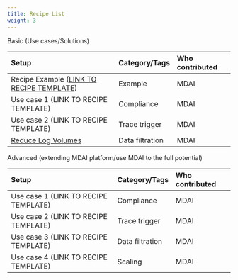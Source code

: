 ```yaml
---
title: Recipe List
weight: 3
---
```


Basic (Use cases/Solutions)

| Setup | Category/Tags | Who contributed |
| :---- | :------------ | :-------------- |
| Recipe Example ([LINK TO RECIPE TEMPLATE](recipe-example))  | Example  | MDAI |
| Use case 1 (LINK TO RECIPE TEMPLATE)  | Compliance  | MDAI |
| Use case 2 (LINK TO RECIPE TEMPLATE) | Trace trigger  | MDAI |
| [Reduce Log Volumes](reduce-log-volumes) | Data filtration | MDAI |

Advanced (extending MDAI platform/use MDAI to the full potential)

| Setup | Category/Tags | Who contributed |
| :---- | :------------ | :-------------- |
| Use case 1 (LINK TO RECIPE TEMPLATE)  | Compliance  | MDAI |
| Use case 2 (LINK TO RECIPE TEMPLATE) | Trace trigger  | MDAI |
| Use case 3 (LINK TO RECIPE TEMPLATE) | Data filtration | MDAI |
| Use case 4 (LINK TO RECIPE TEMPLATE) | Scaling | MDAI |
